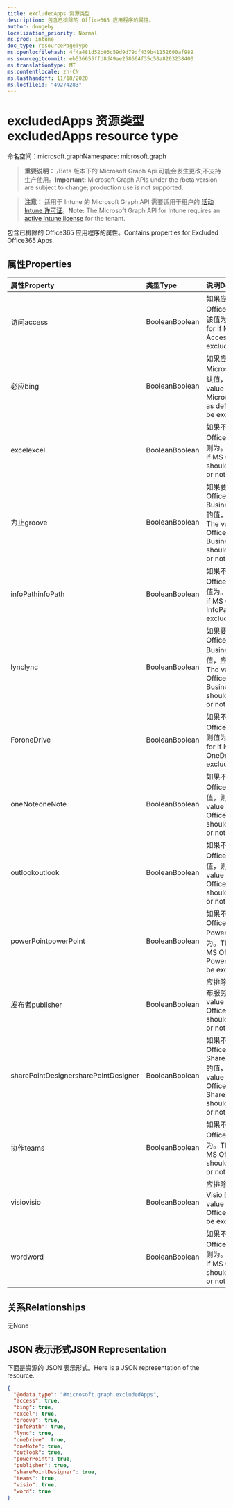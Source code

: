 ```yaml
---
title: excludedApps 资源类型
description: 包含已排除的 Office365 应用程序的属性。
author: dougeby
localization_priority: Normal
ms.prod: intune
doc_type: resourcePageType
ms.openlocfilehash: 4f4a481d52b06c59d9d79df439b41152600af989
ms.sourcegitcommit: eb536655ffd8d49ae258664f35c50a8263238400
ms.translationtype: MT
ms.contentlocale: zh-CN
ms.lasthandoff: 11/18/2020
ms.locfileid: "49274283"
---
```

# <a name="excludedapps-resource-type"></a><span data-ttu-id="c2385-103">excludedApps 资源类型</span><span class="sxs-lookup"><span data-stu-id="c2385-103">excludedApps resource type</span></span>

<span data-ttu-id="c2385-104">命名空间：microsoft.graph</span><span class="sxs-lookup"><span data-stu-id="c2385-104">Namespace: microsoft.graph</span></span>

> <span data-ttu-id="c2385-105">**重要说明：** /Beta 版本下的 Microsoft Graph Api 可能会发生更改;不支持生产使用。</span><span class="sxs-lookup"><span data-stu-id="c2385-105">**Important:** Microsoft Graph APIs under the /beta version are subject to change; production use is not supported.</span></span>

> <span data-ttu-id="c2385-106">**注意：** 适用于 Intune 的 Microsoft Graph API 需要适用于租户的 [活动 Intune 许可证](https://go.microsoft.com/fwlink/?linkid=839381)。</span><span class="sxs-lookup"><span data-stu-id="c2385-106">**Note:** The Microsoft Graph API for Intune requires an [active Intune license](https://go.microsoft.com/fwlink/?linkid=839381) for the tenant.</span></span>

<span data-ttu-id="c2385-107">包含已排除的 Office365 应用程序的属性。</span><span class="sxs-lookup"><span data-stu-id="c2385-107">Contains properties for Excluded Office365 Apps.</span></span>

## <a name="properties"></a><span data-ttu-id="c2385-108">属性</span><span class="sxs-lookup"><span data-stu-id="c2385-108">Properties</span></span>
|<span data-ttu-id="c2385-109">属性</span><span class="sxs-lookup"><span data-stu-id="c2385-109">Property</span></span>|<span data-ttu-id="c2385-110">类型</span><span class="sxs-lookup"><span data-stu-id="c2385-110">Type</span></span>|<span data-ttu-id="c2385-111">说明</span><span class="sxs-lookup"><span data-stu-id="c2385-111">Description</span></span>|
|:---|:---|:---|
|<span data-ttu-id="c2385-112">访问</span><span class="sxs-lookup"><span data-stu-id="c2385-112">access</span></span>|<span data-ttu-id="c2385-113">Boolean</span><span class="sxs-lookup"><span data-stu-id="c2385-113">Boolean</span></span>|<span data-ttu-id="c2385-114">如果应排除 MS Office Access，则该值为。</span><span class="sxs-lookup"><span data-stu-id="c2385-114">The value for if MS Office Access should be excluded or not.</span></span>|
|<span data-ttu-id="c2385-115">必应</span><span class="sxs-lookup"><span data-stu-id="c2385-115">bing</span></span>|<span data-ttu-id="c2385-116">Boolean</span><span class="sxs-lookup"><span data-stu-id="c2385-116">Boolean</span></span>|<span data-ttu-id="c2385-117">如果应排除 Microsoft 搜索为默认值，则为。</span><span class="sxs-lookup"><span data-stu-id="c2385-117">The value for if Microsoft Search as default should be excluded or not.</span></span>|
|<span data-ttu-id="c2385-118">excel</span><span class="sxs-lookup"><span data-stu-id="c2385-118">excel</span></span>|<span data-ttu-id="c2385-119">Boolean</span><span class="sxs-lookup"><span data-stu-id="c2385-119">Boolean</span></span>|<span data-ttu-id="c2385-120">如果不应排除 MS Office Excel 的值，则为。</span><span class="sxs-lookup"><span data-stu-id="c2385-120">The value for if MS Office Excel should be excluded or not.</span></span>|
|<span data-ttu-id="c2385-121">为止</span><span class="sxs-lookup"><span data-stu-id="c2385-121">groove</span></span>|<span data-ttu-id="c2385-122">Boolean</span><span class="sxs-lookup"><span data-stu-id="c2385-122">Boolean</span></span>|<span data-ttu-id="c2385-123">如果要排除 MS Office OneDrive for Business-Groove 的值，应将其排除。</span><span class="sxs-lookup"><span data-stu-id="c2385-123">The value for if MS Office OneDrive for Business - Groove should be excluded or not.</span></span>|
|<span data-ttu-id="c2385-124">infoPath</span><span class="sxs-lookup"><span data-stu-id="c2385-124">infoPath</span></span>|<span data-ttu-id="c2385-125">Boolean</span><span class="sxs-lookup"><span data-stu-id="c2385-125">Boolean</span></span>|<span data-ttu-id="c2385-126">如果不应排除 MS Office InfoPath，则值为。</span><span class="sxs-lookup"><span data-stu-id="c2385-126">The value for if MS Office InfoPath should be excluded or not.</span></span>|
|<span data-ttu-id="c2385-127">lync</span><span class="sxs-lookup"><span data-stu-id="c2385-127">lync</span></span>|<span data-ttu-id="c2385-128">Boolean</span><span class="sxs-lookup"><span data-stu-id="c2385-128">Boolean</span></span>|<span data-ttu-id="c2385-129">如果要排除 MS Office Skype for Business-Lync 的值，应将其排除。</span><span class="sxs-lookup"><span data-stu-id="c2385-129">The value for if MS Office Skype for Business - Lync should be excluded or not.</span></span>|
|<span data-ttu-id="c2385-130">For</span><span class="sxs-lookup"><span data-stu-id="c2385-130">oneDrive</span></span>|<span data-ttu-id="c2385-131">Boolean</span><span class="sxs-lookup"><span data-stu-id="c2385-131">Boolean</span></span>|<span data-ttu-id="c2385-132">如果不应排除 MS Office OneDrive，则值为。</span><span class="sxs-lookup"><span data-stu-id="c2385-132">The value for if MS Office OneDrive should be excluded or not.</span></span>|
|<span data-ttu-id="c2385-133">oneNote</span><span class="sxs-lookup"><span data-stu-id="c2385-133">oneNote</span></span>|<span data-ttu-id="c2385-134">Boolean</span><span class="sxs-lookup"><span data-stu-id="c2385-134">Boolean</span></span>|<span data-ttu-id="c2385-135">如果不应排除 MS Office OneNote 的值，则为。</span><span class="sxs-lookup"><span data-stu-id="c2385-135">The value for if MS Office OneNote should be excluded or not.</span></span>|
|<span data-ttu-id="c2385-136">outlook</span><span class="sxs-lookup"><span data-stu-id="c2385-136">outlook</span></span>|<span data-ttu-id="c2385-137">Boolean</span><span class="sxs-lookup"><span data-stu-id="c2385-137">Boolean</span></span>|<span data-ttu-id="c2385-138">如果不应排除 MS Office Outlook 的值，则为。</span><span class="sxs-lookup"><span data-stu-id="c2385-138">The value for if MS Office Outlook should be excluded or not.</span></span>|
|<span data-ttu-id="c2385-139">powerPoint</span><span class="sxs-lookup"><span data-stu-id="c2385-139">powerPoint</span></span>|<span data-ttu-id="c2385-140">Boolean</span><span class="sxs-lookup"><span data-stu-id="c2385-140">Boolean</span></span>|<span data-ttu-id="c2385-141">如果不应排除 MS Office PowerPoint，则值为。</span><span class="sxs-lookup"><span data-stu-id="c2385-141">The value for if MS Office PowerPoint should be excluded or not.</span></span>|
|<span data-ttu-id="c2385-142">发布者</span><span class="sxs-lookup"><span data-stu-id="c2385-142">publisher</span></span>|<span data-ttu-id="c2385-143">Boolean</span><span class="sxs-lookup"><span data-stu-id="c2385-143">Boolean</span></span>|<span data-ttu-id="c2385-144">应排除 MS Office 发布服务器的值。</span><span class="sxs-lookup"><span data-stu-id="c2385-144">The value for if MS Office Publisher should be excluded or not.</span></span>|
|<span data-ttu-id="c2385-145">sharePointDesigner</span><span class="sxs-lookup"><span data-stu-id="c2385-145">sharePointDesigner</span></span>|<span data-ttu-id="c2385-146">Boolean</span><span class="sxs-lookup"><span data-stu-id="c2385-146">Boolean</span></span>|<span data-ttu-id="c2385-147">如果不应排除 MS Office SharePointDesigner 的值，则为。</span><span class="sxs-lookup"><span data-stu-id="c2385-147">The value for if MS Office SharePointDesigner should be excluded or not.</span></span>|
|<span data-ttu-id="c2385-148">协作</span><span class="sxs-lookup"><span data-stu-id="c2385-148">teams</span></span>|<span data-ttu-id="c2385-149">Boolean</span><span class="sxs-lookup"><span data-stu-id="c2385-149">Boolean</span></span>|<span data-ttu-id="c2385-150">如果不应排除 MS Office 团队，则值为。</span><span class="sxs-lookup"><span data-stu-id="c2385-150">The value for if MS Office Teams should be excluded or not.</span></span>|
|<span data-ttu-id="c2385-151">visio</span><span class="sxs-lookup"><span data-stu-id="c2385-151">visio</span></span>|<span data-ttu-id="c2385-152">Boolean</span><span class="sxs-lookup"><span data-stu-id="c2385-152">Boolean</span></span>|<span data-ttu-id="c2385-153">应排除 MS Office Visio 的值。</span><span class="sxs-lookup"><span data-stu-id="c2385-153">The value for if MS Office Visio should be excluded or not.</span></span>|
|<span data-ttu-id="c2385-154">word</span><span class="sxs-lookup"><span data-stu-id="c2385-154">word</span></span>|<span data-ttu-id="c2385-155">Boolean</span><span class="sxs-lookup"><span data-stu-id="c2385-155">Boolean</span></span>|<span data-ttu-id="c2385-156">如果不应排除 MS Office Word 的值，则为。</span><span class="sxs-lookup"><span data-stu-id="c2385-156">The value for if MS Office Word should be excluded or not.</span></span>|

## <a name="relationships"></a><span data-ttu-id="c2385-157">关系</span><span class="sxs-lookup"><span data-stu-id="c2385-157">Relationships</span></span>
<span data-ttu-id="c2385-158">无</span><span class="sxs-lookup"><span data-stu-id="c2385-158">None</span></span>

## <a name="json-representation"></a><span data-ttu-id="c2385-159">JSON 表示形式</span><span class="sxs-lookup"><span data-stu-id="c2385-159">JSON Representation</span></span>
<span data-ttu-id="c2385-160">下面是资源的 JSON 表示形式。</span><span class="sxs-lookup"><span data-stu-id="c2385-160">Here is a JSON representation of the resource.</span></span>
<!-- {
  "blockType": "resource",
  "@odata.type": "microsoft.graph.excludedApps"
}
-->
``` json
{
  "@odata.type": "#microsoft.graph.excludedApps",
  "access": true,
  "bing": true,
  "excel": true,
  "groove": true,
  "infoPath": true,
  "lync": true,
  "oneDrive": true,
  "oneNote": true,
  "outlook": true,
  "powerPoint": true,
  "publisher": true,
  "sharePointDesigner": true,
  "teams": true,
  "visio": true,
  "word": true
}
```




